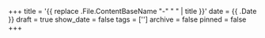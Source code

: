 +++
title = '{{ replace .File.ContentBaseName "-" " " | title }}'
date = {{ .Date }}
draft = true
show_date = false
tags = ['']
archive = false
pinned = false
+++
